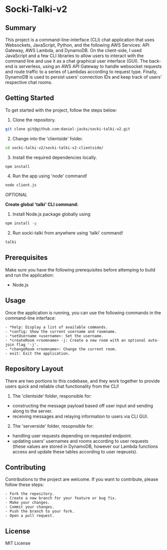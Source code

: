 <div id="top"></div>

# Socki-Talki-v2

## Summary
This project is a command-line-interface (CLI) chat application that uses Websockets, JavaScript, Python, and the following AWS Services: API Gateway, AWS Lambda, and DynamoDB. On the client-side, I used JavaScript and a few CLI libraries to allow users to interact with the command line and use it as a chat graphical user interface (GUI). The back-end is serverless, using an AWS API Gateway to handle websocket requests and route traffic to a series of Lambdas according to request type. Finally, DynamoDB is used to persist users' connection IDs and keep track of users' respective chat rooms.

## Getting Started
To get started with the project, follow the steps below:

1. Clone the repository.
```bash
git clone git@github.com:daniel-jacks/socki-talki-v2.git
```
2. Change into the 'clientside' folder.
```bash
cd socki-talki-v2/socki-talki-v2-clientside/
```
3. Install the required dependencies locally.
```bash
npm install
```
4. Run the app using 'node' command!
```bash
node client.js
```

_OPTIONAL_

__Create global 'talki' CLI command:__
1. Install Node.js package globally using
```bash
npm install -g
```
2. Run socki-talki from anywhere using 'talki' command!
```bash
talki
```

## Prerequisites
Make sure you have the following prerequisites before attemping to build and run the application:

- Node.js

## Usage

Once the application is running, you can use the following commands in the command-line interface:

    - *help: Display a list of available commands.
    - *config: Show the current username and roomname.
    - *setUsername <username>: Set the username.
    - *createRoom <roomname> -j: Create a new room with an optional auto-join flag '-j'.
    - *changeRoom <roomname>: Change the current room.
    - exit: Exit the application.

## Repository Layout

There are two portions to this codebase, and they work together to provide users quick and reliable chat functionality from the CLI!
1. The 'clientside' folder, responsible for:
- constructing the message payload based off user input and sending along to the server.
- receiving messages and relaying information to users via CLI GUI.

2. The 'serverside' folder, resopnsible for: 
- handling user requests depending on requested endpoint.
- updating users' usernames and rooms according to user requests (these values are stored in DynamoDB, however our Lambda functions access and update these tables according to user reqeusts).

## Contributing

Contributions to the project are welcome. If you want to contribute, please follow these steps:

    - Fork the repository.
    - Create a new branch for your feature or bug fix.
    - Make your changes.
    - Commit your changes.
    - Push the branch to your fork.
    - Open a pull request.

## License

MIT License

